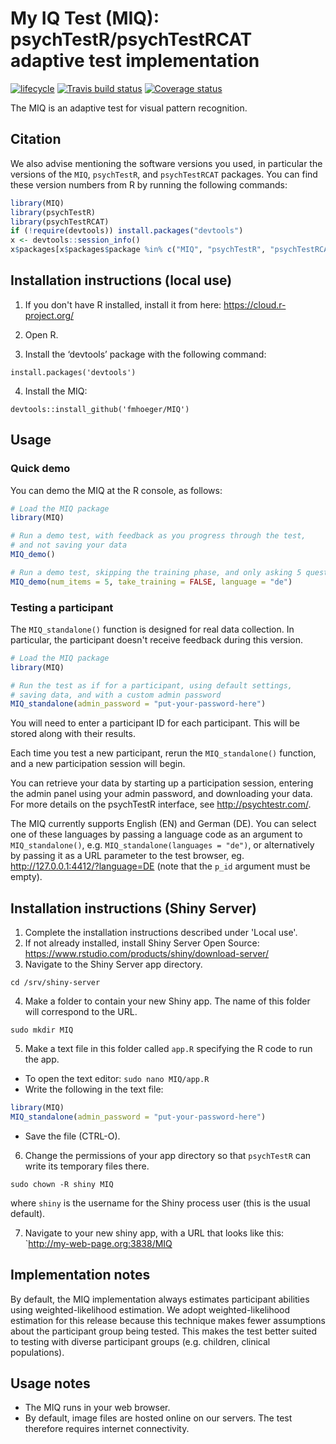 # My IQ Test (MIQ): psychTestR/psychTestRCAT adaptive test implementation

<!-- badges: start -->
[![lifecycle](https://img.shields.io/badge/lifecycle-maturing-blue.svg)](https://tidyverse.org/lifecycle/#maturing)
[![Travis build status](https://travis-ci.org/fmhoeger/MIQ.svg?branch=master)](https://travis-ci.org/fmhoeger/MIQ)
[![Coverage status](https://codecov.io/gh/fmhoeger/MIQ/branch/development/graph/badge.svg)](https://codecov.io/github/fmhoeger/MIQ?branch=development)
<!-- badges: end -->

The MIQ is an adaptive test for visual pattern recognition.

## Citation

We also advise mentioning the software versions you used,
in particular the versions of the `MIQ`, `psychTestR`, and `psychTestRCAT` packages.
You can find these version numbers from R by running the following commands:

``` r
library(MIQ)
library(psychTestR)
library(psychTestRCAT)
if (!require(devtools)) install.packages("devtools")
x <- devtools::session_info()
x$packages[x$packages$package %in% c("MIQ", "psychTestR", "psychTestRCAT"), ]
```

## Installation instructions (local use)

1. If you don't have R installed, install it from here: https://cloud.r-project.org/

2. Open R.

3. Install the ‘devtools’ package with the following command:

`install.packages('devtools')`

4. Install the MIQ:

`devtools::install_github('fmhoeger/MIQ')`

## Usage

### Quick demo 

You can demo the MIQ at the R console, as follows:

``` r
# Load the MIQ package
library(MIQ)

# Run a demo test, with feedback as you progress through the test,
# and not saving your data
MIQ_demo()

# Run a demo test, skipping the training phase, and only asking 5 questions, as well a changinge the language
MIQ_demo(num_items = 5, take_training = FALSE, language = "de")
```

### Testing a participant

The `MIQ_standalone()` function is designed for real data collection.
In particular, the participant doesn't receive feedback during this version.

``` r
# Load the MIQ package
library(MIQ)

# Run the test as if for a participant, using default settings,
# saving data, and with a custom admin password
MIQ_standalone(admin_password = "put-your-password-here")
```

You will need to enter a participant ID for each participant.
This will be stored along with their results.

Each time you test a new participant,
rerun the `MIQ_standalone()` function,
and a new participation session will begin.

You can retrieve your data by starting up a participation session,
entering the admin panel using your admin password,
and downloading your data.
For more details on the psychTestR interface, 
see http://psychtestr.com/.

The MIQ currently supports English (EN) and  German (DE).
You can select one of these languages by passing a language code as 
an argument to `MIQ_standalone()`, e.g. `MIQ_standalone(languages = "de")`,
or alternatively by passing it as a URL parameter to the test browser,
eg. http://127.0.0.1:4412/?language=DE (note that the `p_id` argument must be empty).

## Installation instructions (Shiny Server)

1. Complete the installation instructions described under 'Local use'.
2. If not already installed, install Shiny Server Open Source:
https://www.rstudio.com/products/shiny/download-server/
3. Navigate to the Shiny Server app directory.

`cd /srv/shiny-server`

4. Make a folder to contain your new Shiny app.
The name of this folder will correspond to the URL.

`sudo mkdir MIQ`

5. Make a text file in this folder called `app.R`
specifying the R code to run the app.

- To open the text editor: `sudo nano MIQ/app.R`
- Write the following in the text file:

``` r
library(MIQ)
MIQ_standalone(admin_password = "put-your-password-here")
```

- Save the file (CTRL-O).

6. Change the permissions of your app directory so that `psychTestR`
can write its temporary files there.

`sudo chown -R shiny MIQ`

where `shiny` is the username for the Shiny process user
(this is the usual default).

7. Navigate to your new shiny app, with a URL that looks like this:
`http://my-web-page.org:3838/MIQ

## Implementation notes

By default, the MIQ  implementation always estimates participant abilities
using weighted-likelihood estimation.
We adopt weighted-likelihood estimation for this release 
because this technique makes fewer assumptions about the participant group being tested.
This makes the test better suited to testing with diverse participant groups
(e.g. children, clinical populations).

## Usage notes

- The MIQ runs in your web browser.
- By default, image files are hosted online on our servers.
The test therefore requires internet connectivity.
